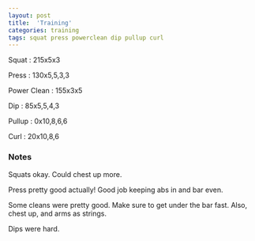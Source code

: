 ```yaml
---
layout: post
title:  'Training'
categories: training
tags: squat press powerclean dip pullup curl
---
```


Squat       :   215x5x3

Press       :   130x5,5,3,3

Power Clean :   155x3x5

Dip         :   85x5,5,4,3

Pullup      :   0x10,8,6,6

Curl        :   20x10,8,6

### Notes

Squats okay. Could chest up more.

Press pretty good actually! Good job keeping abs in and bar even.

Some cleans were pretty good. Make sure to get under the bar fast. Also, chest up, and
arms as strings.

Dips were hard.
